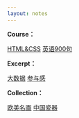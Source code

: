 ```yaml
---
layout: notes
---
```


**Course：**

[HTML&CSS](https://tinypng.com/) [英语900句](https://gtmetrix.com/)

**Excerpt：**

[大数据](https://tinypng.com/) [参与感](https://gtmetrix.com/)

**Collection：**

[欧美名画](/note/2016-12-28-127) [中国瓷器](https://gtmetrix.com/)

